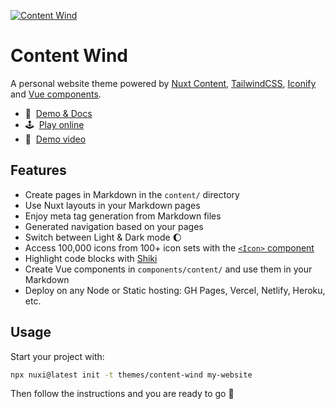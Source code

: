[![Content Wind](https://github.com/Atinux/content-wind/raw/main/template/public/cover.jpg)](https://content-wind.nuxt.space)

# Content Wind

A personal website theme powered by [Nuxt Content](https://content.nuxtjs.org), [TailwindCSS](https://tailwindcss.com), [Iconify](https://iconify.design) and [Vue components](https://vuejs.org).

- 📖&nbsp; [Demo & Docs](https://content-wind.nuxt.space)
- 🕹&nbsp; [Play online](https://stackblitz.com/edit/nuxt-content-wind?file=content%2F1.index.md)
- 👀&nbsp; [Demo video](https://twitter.com/Atinux/status/1578505586979012608)

## Features

- Create pages in Markdown in the `content/` directory
- Use Nuxt layouts in your Markdown pages
- Enjoy meta tag generation from Markdown files
- Generated navigation based on your pages
- Switch between Light & Dark mode :moon:
- Access 100,000 icons from 100+ icon sets with the [`<Icon>` component](https://github.com/Atinux/nuxt-icon)
- Highlight code blocks with [Shiki](https://shiki.matsu.io)
- Create Vue components in `components/content/` and use them in your Markdown
- Deploy on any Node or Static hosting: GH Pages, Vercel, Netlify, Heroku, etc.

## Usage

Start your project with:

```bash
npx nuxi@latest init -t themes/content-wind my-website
```

Then follow the instructions and you are ready to go :rocket:
